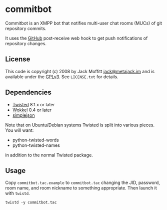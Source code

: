 # commitbot

Commitbot is an XMPP bot that notifies multi-user chat rooms (MUCs) of
git repository commits.

It uses the [GitHub](http://www.github.com) post-receive web hook to
get push notifications of repository changes.

## License

This code is copyright (c) 2008 by Jack Moffitt <jack@metajack.im> and
is available under the [GPLv3](http://www.gnu.org/licenses/gpl.html).
See `LICENSE.txt` for details.

## Dependencies

* [Twisted](http://www.twistedmatrix.com) 8.1.x or later
* [Wokkel](http://wokkel.ik.nu) 0.4 or later
* [simplejson](http://pypi.python.org/pypi/simplejson)

Note that on Ubuntu/Debian systems Twisted is split into various
pieces.  You will want:

* python-twisted-words
* python-twisted-names

in addition to the normal Twisted package.

## Usage

Copy `commitbot.tac.example` to `commitbot.tac` changing the JID,
password, room name, and room nickname to something appropriate.  Then
launch it with `twistd`.

    twistd -y commitbot.tac

